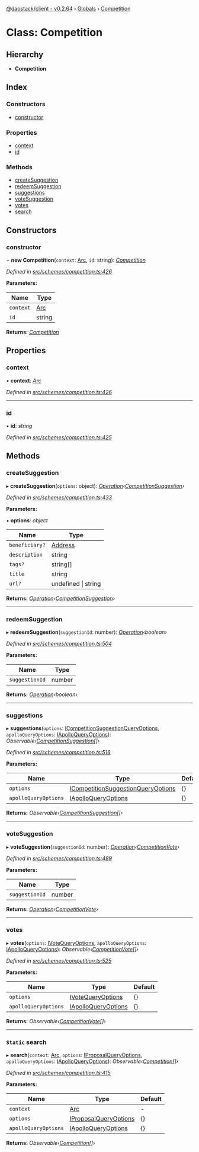 [@daostack/client - v0.2.64](../README.md) › [Globals](../globals.md) › [Competition](competition.md)

# Class: Competition

## Hierarchy

* **Competition**

## Index

### Constructors

* [constructor](competition.md#constructor)

### Properties

* [context](competition.md#context)
* [id](competition.md#id)

### Methods

* [createSuggestion](competition.md#createsuggestion)
* [redeemSuggestion](competition.md#redeemsuggestion)
* [suggestions](competition.md#suggestions)
* [voteSuggestion](competition.md#votesuggestion)
* [votes](competition.md#votes)
* [search](competition.md#static-search)

## Constructors

###  constructor

\+ **new Competition**(`context`: [Arc](arc.md), `id`: string): *[Competition](competition.md)*

*Defined in [src/schemes/competition.ts:426](https://github.com/dorgtech/client/blob/19b4373/src/schemes/competition.ts#L426)*

**Parameters:**

Name | Type |
------ | ------ |
`context` | [Arc](arc.md) |
`id` | string |

**Returns:** *[Competition](competition.md)*

## Properties

###  context

• **context**: *[Arc](arc.md)*

*Defined in [src/schemes/competition.ts:426](https://github.com/dorgtech/client/blob/19b4373/src/schemes/competition.ts#L426)*

___

###  id

• **id**: *string*

*Defined in [src/schemes/competition.ts:425](https://github.com/dorgtech/client/blob/19b4373/src/schemes/competition.ts#L425)*

## Methods

###  createSuggestion

▸ **createSuggestion**(`options`: object): *[Operation](../globals.md#operation)‹[CompetitionSuggestion](competitionsuggestion.md)›*

*Defined in [src/schemes/competition.ts:433](https://github.com/dorgtech/client/blob/19b4373/src/schemes/competition.ts#L433)*

**Parameters:**

▪ **options**: *object*

Name | Type |
------ | ------ |
`beneficiary?` | [Address](../globals.md#address) |
`description` | string |
`tags?` | string[] |
`title` | string |
`url?` | undefined &#124; string |

**Returns:** *[Operation](../globals.md#operation)‹[CompetitionSuggestion](competitionsuggestion.md)›*

___

###  redeemSuggestion

▸ **redeemSuggestion**(`suggestionId`: number): *[Operation](../globals.md#operation)‹boolean›*

*Defined in [src/schemes/competition.ts:504](https://github.com/dorgtech/client/blob/19b4373/src/schemes/competition.ts#L504)*

**Parameters:**

Name | Type |
------ | ------ |
`suggestionId` | number |

**Returns:** *[Operation](../globals.md#operation)‹boolean›*

___

###  suggestions

▸ **suggestions**(`options`: [ICompetitionSuggestionQueryOptions](../interfaces/icompetitionsuggestionqueryoptions.md), `apolloQueryOptions`: [IApolloQueryOptions](../interfaces/iapolloqueryoptions.md)): *Observable‹[CompetitionSuggestion](competitionsuggestion.md)[]›*

*Defined in [src/schemes/competition.ts:516](https://github.com/dorgtech/client/blob/19b4373/src/schemes/competition.ts#L516)*

**Parameters:**

Name | Type | Default |
------ | ------ | ------ |
`options` | [ICompetitionSuggestionQueryOptions](../interfaces/icompetitionsuggestionqueryoptions.md) |  {} |
`apolloQueryOptions` | [IApolloQueryOptions](../interfaces/iapolloqueryoptions.md) |  {} |

**Returns:** *Observable‹[CompetitionSuggestion](competitionsuggestion.md)[]›*

___

###  voteSuggestion

▸ **voteSuggestion**(`suggestionId`: number): *[Operation](../globals.md#operation)‹[CompetitionVote](competitionvote.md)›*

*Defined in [src/schemes/competition.ts:489](https://github.com/dorgtech/client/blob/19b4373/src/schemes/competition.ts#L489)*

**Parameters:**

Name | Type |
------ | ------ |
`suggestionId` | number |

**Returns:** *[Operation](../globals.md#operation)‹[CompetitionVote](competitionvote.md)›*

___

###  votes

▸ **votes**(`options`: [IVoteQueryOptions](../interfaces/ivotequeryoptions.md), `apolloQueryOptions`: [IApolloQueryOptions](../interfaces/iapolloqueryoptions.md)): *Observable‹[CompetitionVote](competitionvote.md)[]›*

*Defined in [src/schemes/competition.ts:525](https://github.com/dorgtech/client/blob/19b4373/src/schemes/competition.ts#L525)*

**Parameters:**

Name | Type | Default |
------ | ------ | ------ |
`options` | [IVoteQueryOptions](../interfaces/ivotequeryoptions.md) |  {} |
`apolloQueryOptions` | [IApolloQueryOptions](../interfaces/iapolloqueryoptions.md) |  {} |

**Returns:** *Observable‹[CompetitionVote](competitionvote.md)[]›*

___

### `Static` search

▸ **search**(`context`: [Arc](arc.md), `options`: [IProposalQueryOptions](../interfaces/iproposalqueryoptions.md), `apolloQueryOptions`: [IApolloQueryOptions](../interfaces/iapolloqueryoptions.md)): *Observable‹[Competition](competition.md)[]›*

*Defined in [src/schemes/competition.ts:415](https://github.com/dorgtech/client/blob/19b4373/src/schemes/competition.ts#L415)*

**Parameters:**

Name | Type | Default |
------ | ------ | ------ |
`context` | [Arc](arc.md) | - |
`options` | [IProposalQueryOptions](../interfaces/iproposalqueryoptions.md) |  {} |
`apolloQueryOptions` | [IApolloQueryOptions](../interfaces/iapolloqueryoptions.md) |  {} |

**Returns:** *Observable‹[Competition](competition.md)[]›*
